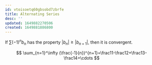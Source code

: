 ```yaml
---
id: vtoisoetq60gbsobd7zbrfe
title: Alternating Series
desc: ''
updated: 1649882270506
created: 1649881886800
---
```


If $\sum(-1)^nb_n$ has the property $|b_n|\geq|b_{n+1}|$, then it is convergent.

$$
\sum_{n=1}^\infty (\frac{-1}{n})^{n+1}=\frac11-\frac12+\frac13-\frac14+\cdots
$$